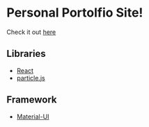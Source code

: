 # Personal Portolfio Site!

Check it out [here](https://joshuamejia-dev.com/)

## Libraries

- [React](https://reactjs.org/)
- [particle.js](https://vincentgarreau.com/particles.js/)

## Framework

- [Material-UI](https://material-ui.com/)